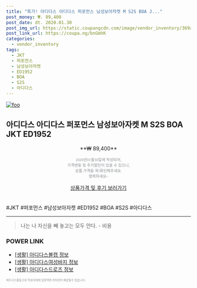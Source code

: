 ```yaml
--- 
title: "특가! 아디다스 아디다스 퍼포먼스 남성보아자켓 M S2S BOA J..." 
post_money: ₩. 89,400 
post_date: dt. 2020.01.30 
post_img_url: https://static.coupangcdn.com/image/vendor_inventory/369a/c7079f865a7556c8cadc16065364ffa7e4fb051f551ba30e41c1986bf2df.jpg 
post_link_url: https://coupa.ng/bnGmhK 
categories: 
  - vendor_inventory 
tags: 
  - JKT 
  - 퍼포먼스 
  - 남성보아자켓 
  - ED1952 
  - BOA 
  - S2S 
  - 아디다스 
--- 
```

[![foo](https://static.coupangcdn.com/image/vendor_inventory/369a/c7079f865a7556c8cadc16065364ffa7e4fb051f551ba30e41c1986bf2df.jpg)](https://coupa.ng/bnGmhK) 

## 아디다스 아디다스 퍼포먼스 남성보아자켓 M S2S BOA JKT ED1952 
<p style="text-align: center;">**₩ 89,400**</p> 
<p style="text-align: center;"><span style="color: #898c8f; font-family: Georgia,Times,serif; font-size: 0.75em;">2020년01월30일에 작성되어, <br>가격변동 및 추가할인이 있을 수 있으니,<br> 상품 가격을 꼭!확인해주세요.<br>행복하세요~</span> 
</p>	 
<div markdown="0" style="text-align: center;"><a href="https://coupa.ng/bnGmhK" class="btn btn--success">상품가격 및 후기 보러가기</a></div> 
<br><br> 
  #JKT #퍼포먼스 #남성보아자켓 #ED1952 #BOA #S2S #아디다스 
<hr> 

> 나는 나 자신을 빼 놓고는 모두 안다. - 비용 


### POWER LINK

* <a href="https://blog.naver.com/santokki14/221764314945" target="_blank"> [생활] 아디다스볼캡 정보 </a>
* <a href="https://blog.naver.com/sakai111/221767949178" target="_blank"> [생활] 아디다스여성바지 정보 </a>
* <a href="https://blog.naver.com/sakai111/221767994677" target="_blank"> [생활] 아디다스드로즈 정보 </a>

<span style="color: #898c8f; font-family: Georgia,Times,serif; font-size: 0.55em;">파트너스활동으로 작성자에게 일정액의 커미션이 제공될수 있습니다.</span> 
